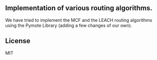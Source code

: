 ## Implementation of various routing algorithms.

We have tried to implement the MCF and the LEACH routing algorithms using the Pymote Library (adding a few changes of our own).

## License

MIT
